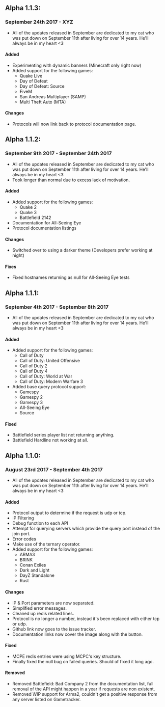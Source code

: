 ## Alpha 1.1.3:

### September 24th 2017 - XYZ
- All of the updates released in September are dedicated to my cat who was put down on September 11th after living for over 14 years. He'll always be in my heart <3

#### Added
- Experimenting with dynamic banners (Minecraft only right now)
- Added support for the following games:
  - Quake Live
  - Day of Defeat
  - Day of Defeat: Source
  - FiveM
  - San Andreas Multiplayer (SAMP)
  - Multi Theft Auto (MTA)

#### Changes
- Protocols will now link back to protocol documentation page.

## Alpha 1.1.2:

### September 9th 2017 - September 24th 2017
- All of the updates released in September are dedicated to my cat who was put down on September 11th after living for over 14 years. He'll always be in my heart <3
- Took longer than normal due to excess lack of motivation.

#### Added
- Added support for the following games:
  - Quake 2
  - Quake 3
  - Battlefield 2142
- Documentation for All-Seeing Eye
- Protocol documentation listings

#### Changes
- Switched over to using a darker theme (Developers prefer working at night)

#### Fixes
- Fixed hostnames returning as null for All-Seeing Eye tests

## Alpha 1.1.1:

### September 4th 2017 - September 8th 2017
- All of the updates released in September are dedicated to my cat who was put down on September 11th after living for over 14 years. He'll always be in my heart <3

#### Added
- Added support for the following games:
  - Call of Duty
  - Call of Duty: United Offensive
  - Call of Duty 2
  - Call of Duty 4
  - Call of Duty: World at War
  - Call of Duty: Modern Warfare 3
- Added base query protocol support:
  - Gamespy
  - Gamespy 2
  - Gamespy 3
  - All-Seeing Eye
  - Source

#### Fixed
- Battlefield series player list not returning anything.
- Battlefield Hardline not working at all.

## Alpha 1.1.0:

### August 23rd 2017 - September 4th 2017
- All of the updates released in September are dedicated to my cat who was put down on September 11th after living for over 14 years. He'll always be in my heart <3

#### Added
- Protocol output to determine if the request is udp or tcp.
- IP Filtering
- Debug function to each API
- Attempt for querying servers which provide the query port instead of the join port.
- Error codes
- Make use of the ternary operator.
- Added support for the following games:
  - ARMA3
  - BRINK
  - Conan Exiles
  - Dark and Light
  - DayZ Standalone
  - Rust

#### Changes
- IP & Port parameters are now separated.
- Simplified error messages.
- Cleaned up redis related lines.
- Protocol is no longer a number, instead it's been replaced with either tcp or udp.
- Github link now goes to the issue tracker.
- Documentation links now cover the image along with the button.

#### Fixed
- MCPE redis entries were using MCPC's key structure.
- Finally fixed the null bug on failed queries. Should of fixed it long ago.

#### Removed
- Removed Battlefield: Bad Company 2 from the documentation list, full removal of the API might happen in a year if requests are non existent.
- Removed WIP support for Arma2, couldn't get a positive response from any server listed on Gametracker.